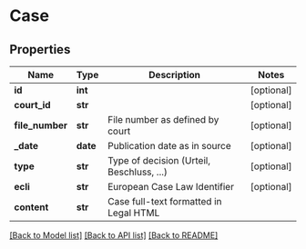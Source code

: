 # Case

## Properties
Name | Type | Description | Notes
------------ | ------------- | ------------- | -------------
**id** | **int** |  | [optional] 
**court_id** | **str** |  | [optional] 
**file_number** | **str** | File number as defined by court | [optional] 
**_date** | **date** | Publication date as in source | [optional] 
**type** | **str** | Type of decision (Urteil, Beschluss, ...) | [optional] 
**ecli** | **str** | European Case Law Identifier | [optional] 
**content** | **str** | Case full-text formatted in Legal HTML | 

[[Back to Model list]](../README.md#documentation-for-models) [[Back to API list]](../README.md#documentation-for-api-endpoints) [[Back to README]](../README.md)


